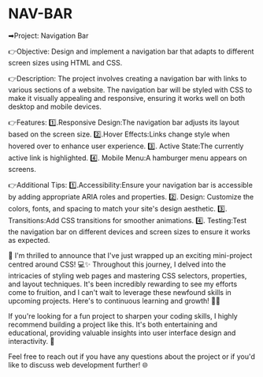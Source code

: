 # NAV-BAR

➡Project: Navigation Bar

👉Objective: Design and implement a navigation bar that adapts to different screen sizes using HTML and CSS.

👉Description: The project involves creating a navigation bar with links to various sections of a website. The navigation bar will be styled with CSS to make it visually appealing and responsive, ensuring it works well on both desktop and mobile devices.

👉Features: 
1️⃣.Responsive Design:The navigation bar adjusts its layout based on the screen size. 
2️⃣.Hover Effects:Links change style when hovered over to enhance user experience. 
3️⃣. Active State:The currently active link is highlighted. 
4️⃣. Mobile Menu:A hamburger menu appears on screens.

👉Additional Tips: 
1️⃣.Accessibility:Ensure your navigation bar is accessible by adding appropriate ARIA roles and properties. 
2️⃣. Design: Customize the colors, fonts, and spacing to match your site's design aesthetic. 
3️⃣. Transitions:Add CSS transitions for smoother animations. 
4️⃣. Testing:Test the navigation bar on different devices and screen sizes to ensure it works as expected.

🎉 I'm thrilled to announce that I've just wrapped up an exciting mini-project centred around CSS! 💻✨ 
Throughout this journey, I delved into the intricacies of styling web pages and mastering CSS selectors, properties, and layout techniques. 
It's been incredibly rewarding to see my efforts come to fruition, and I can't wait to leverage these newfound skills in upcoming projects. Here's to continuous learning and growth! 
🚀🌟

If you're looking for a fun project to sharpen your coding skills, I highly recommend building a project like this. It's both entertaining and educational, providing valuable insights into user interface design and interactivity. 🎉

Feel free to reach out if you have any questions about the project or if you'd like to discuss web development further! 🌐
